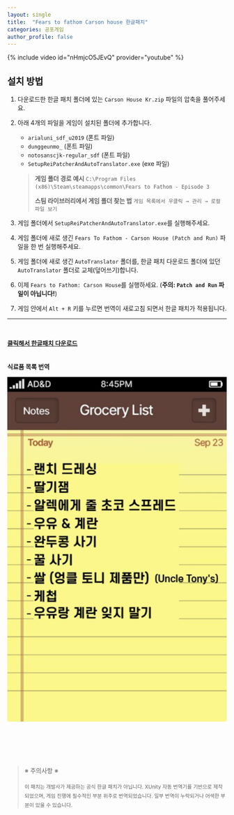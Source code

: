 ```yaml
---
layout: single
title:  "Fears to fathom Carson house 한글패치"
categories: 공포게임
author_profile: false
---
```


{% include video id="nHmjcO5JEvQ" provider="youtube" %}

##  설치 방법

1.  다운로드한 한글 패치 폴더에 있는 `Carson House Kr.zip` 파일의 압축을 풀어주세요.

2.  아래 4개의 파일을 게임이 설치된 폴더에 추가합니다.
    - `arialuni_sdf_u2019` (폰트 파일)
    - `dunggeunmo_` (폰트 파일)
    - `notosanscjk-regular_sdf` (폰트 파일)
    - `SetupReiPatcherAndAutoTranslator.exe` (exe 파일)

    > **게임 폴더 경로 예시**
    > `C:\Program Files (x86)\Steam\steamapps\common\Fears to Fathom - Episode 3`
    >
    > **스팀 라이브러리에서 게임 폴더 찾는 법**
    > `게임 목록에서 우클릭 → 관리 → 로컬 파일 보기`

3.  게임 폴더에서 `SetupReiPatcherAndAutoTranslator.exe`를 실행해주세요.

4.  게임 폴더에 새로 생긴 `Fears To Fathom - Carson House (Patch and Run)` 파일을 한 번 실행해주세요.

5.  게임 폴더에 새로 생긴 `AutoTranslator` 폴더를, 한글 패치 다운로드 폴더에 있던 `AutoTranslator` 폴더로 교체(덮어쓰기)합니다.

6.  이제 `Fears to Fathom: Carson House`를 실행하세요. (**주의: `Patch and Run` 파일이 아닙니다!**)

7.  게임 안에서 `Alt + R` 키를 누르면 번역이 새로고침 되면서 한글 패치가 적용됩니다.

---
<br>

**[클릭해서 한글패치 다운로드](https://drive.google.com/file/d/1EANCsdRm9ia8kYGCGlpNga6gLglyNPbR/view?usp=sharing)**
<br>
<br>
<br>
**식료품 목록 번역**

![list](/assets/images/list.png)
<br>
<br>
<br>
<br>
<br>
<br>

> ※ 주의사항 ※
>
> <sub>이 패치는 개발사가 제공하는 공식 한글 패치가 아닙니다. XUnity 자동 번역기를 기반으로 제작되었으며, 게임 진행에 필수적인 부분 위주로 번역되었습니다. 일부 번역이 누락되거나 어색한 부분이 있을 수 있습니다.</sub>